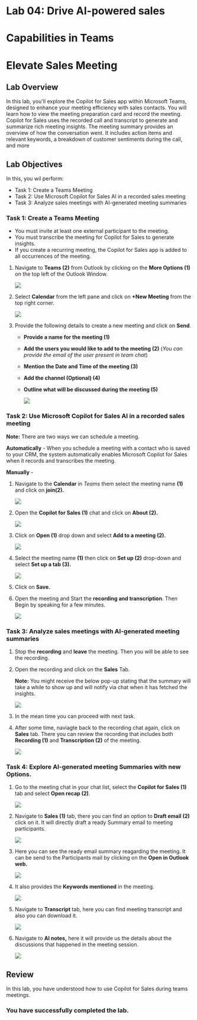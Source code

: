 # Lab 04: Drive AI-powered sales
# Capabilities in Teams 

# Elevate Sales Meeting 

## Lab Overview

In this lab, you'll explore the Copilot for Sales app within Microsoft Teams, designed to enhance your meeting efficiency with sales contacts. You will learn how to view the meeting preparation card and record the meeting. Copilot for Sales uses the recorded call and transcript to generate and summarize rich meeting insights. The meeting summary provides an overview of how the conversation went. It includes action items and relevant keywords, a breakdown of customer sentiments during the call, and more

## Lab Objectives

In this, you wil perform:

- Task 1: Create a Teams Meeting
- Task 2: Use Microsoft Copilot for Sales AI in a recorded sales meeting 
- Task 3: Analyze sales meetings with AI-generated meeting summaries

### Task 1: Create a Teams Meeting

- You must invite at least one external participant to the meeting.
- You must transcribe the meeting for Copilot for Sales to generate insights.
- If you create a recurring meeting, the Copilot for Sales app is added to all occurrences of the meeting.

1. Navigate to **Teams (2)** from Outlook by clicking on the **More Options (1)** on the top left of the Outlook Window.

   ![](../media/dc18.png)

1. Select **Calendar** from the left pane and click on **+New Meeting** from the top right corner.

   ![](../media/4-1.png)

1. Provide the following details to create a new meeting and click on **Send**.

      - **Provide a name for the meeting (1)**
      - **Add the users you would like to add to the meeting  (2)** (*You can provide the email of the user present in team chat*)
      - **Mention the Date and Time of the meeting (3)**
      - **Add the channel (Optional) (4)**
      - **Outline what will be discussed during the meeting (5)**

           ![](../media/details.png)

### Task 2: Use Microsoft Copilot for Sales AI in a recorded sales meeting 

**Note:** There are two ways we can schedule a meeting.

**Automatically** - When you schedule a meeting with a contact who is saved to your CRM, the system automatically enables Microsoft Copilot for Sales when it records and transcribes the meeting.

**Manually** - 

1. Navigate to the **Calendar** in *Teams*  them select the meeting name **(1)** and click on **join(2).** 

   ![](../media/dc19.png)

1. Open the **Copilot for Sales (1)** chat and click on **About (2).**

   ![](../media/dc23.png)

1. Click on **Open (1)** drop down and select **Add to a meeting (2).**  

   ![](../media/dc37.png)

1. Select the meeting name **(1)** then click on **Set up (2)** drop-down and select **Set up a tab (3).**

   ![](../media/dc21.png)

1. Click on **Save.** 

1. Open the meeting and Start the **recording and transcription**. Then Begin by speaking for a few minutes.

   ![](../media/4-10.png)

### Task 3: Analyze sales meetings with AI-generated meeting summaries

1. Stop the **recording** and **leave** the meeting. Then you will be able to see the recording.

1. Open the recording and click on the **Sales** Tab.

      **Note:** You might receive the below pop-up stating that the summary will take a while to show up and will notify via chat when it has fetched the insights.

   ![](../media/4-3.png)

1. In the mean time you can proceed with next task.   

1. After some time, naviagte back to the recording chat again, click on **Sales** tab. There you can review the recording that includes both **Recording (1)** and **Transcription (2)** of the meeting.

   ![](../media/dc49.png)

### Task 4: Explore AI-generated meeting Summaries with new Options.

1. Go to the meeting chat in your chat list, select the **Copilot for Sales (1)** tab and select **Open recap (2)**.

   ![](../media/dc50.png)

1. Navigate to **Sales (1)** tab, there you can find an option to **Draft email (2)** click on it. It will directly draft a ready Summary email to meeting participants.

   ![](../media/dc61.png)

1. Here you can see the ready email summary reagarding the meeting. It can be send to the Participants mail by clicking on the **Open in Outlook web.**   

   ![](../media/dc62.png)

1. It also provides the **Keywords mentioned** in the meeting.   

   ![](../media/dc63.png)

1. Navigate to **Transcript** tab, here you can find meeting transcript and also you can download it.

   ![](../media/dc64.png)

1. Navigate to **AI notes,** here it will provide us the details about the discussions that happened in the meeting session.   

   ![](../media/dc66.png)


## Review

In this lab, you have understood how to use Copilot for Sales during teams meetings.

### You have successfully completed the lab.
